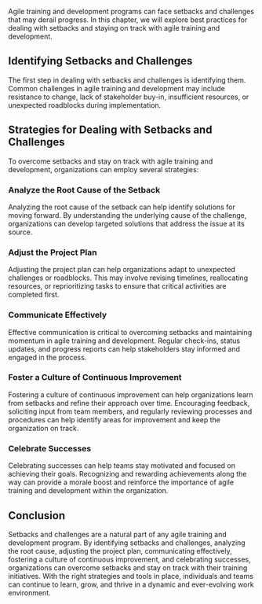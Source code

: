 
Agile training and development programs can face setbacks and challenges that may derail progress. In this chapter, we will explore best practices for dealing with setbacks and staying on track with agile training and development.

Identifying Setbacks and Challenges
-----------------------------------

The first step in dealing with setbacks and challenges is identifying them. Common challenges in agile training and development may include resistance to change, lack of stakeholder buy-in, insufficient resources, or unexpected roadblocks during implementation.

Strategies for Dealing with Setbacks and Challenges
---------------------------------------------------

To overcome setbacks and stay on track with agile training and development, organizations can employ several strategies:

### Analyze the Root Cause of the Setback

Analyzing the root cause of the setback can help identify solutions for moving forward. By understanding the underlying cause of the challenge, organizations can develop targeted solutions that address the issue at its source.

### Adjust the Project Plan

Adjusting the project plan can help organizations adapt to unexpected challenges or roadblocks. This may involve revising timelines, reallocating resources, or reprioritizing tasks to ensure that critical activities are completed first.

### Communicate Effectively

Effective communication is critical to overcoming setbacks and maintaining momentum in agile training and development. Regular check-ins, status updates, and progress reports can help stakeholders stay informed and engaged in the process.

### Foster a Culture of Continuous Improvement

Fostering a culture of continuous improvement can help organizations learn from setbacks and refine their approach over time. Encouraging feedback, soliciting input from team members, and regularly reviewing processes and procedures can help identify areas for improvement and keep the organization on track.

### Celebrate Successes

Celebrating successes can help teams stay motivated and focused on achieving their goals. Recognizing and rewarding achievements along the way can provide a morale boost and reinforce the importance of agile training and development within the organization.

Conclusion
----------

Setbacks and challenges are a natural part of any agile training and development program. By identifying setbacks and challenges, analyzing the root cause, adjusting the project plan, communicating effectively, fostering a culture of continuous improvement, and celebrating successes, organizations can overcome setbacks and stay on track with their training initiatives. With the right strategies and tools in place, individuals and teams can continue to learn, grow, and thrive in a dynamic and ever-evolving work environment.
